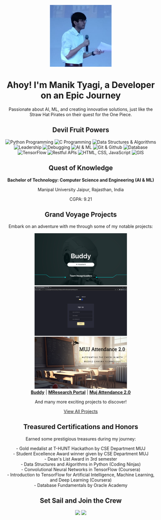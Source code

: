 <!-- Header -->
<p align="center">
  <img src="Manik Tyagi Website Profile Picture.jpg" alt="Manik Tyagi" width="200" height="200">
</p>

<!-- Introduction -->
<h1 align="center">Ahoy! I'm Manik Tyagi, a Developer on an Epic Journey</h1>
<p align="center">Passionate about AI, ML, and creating innovative solutions, just like the Straw Hat Pirates on their quest for the One Piece.</p>

<!-- Skills -->
<h2 align="center">Devil Fruit Powers</h2>
<p align="center">
  <img src="https://img.shields.io/badge/Python%20Programming-Flame%20Fruit-red?style=flat&color=FF0000" alt="Python Programming">
  <img src="https://img.shields.io/badge/C%20Programming-Supersonic%20Fruit-blue?style=flat&color=0000FF" alt="C Programming">
  <img src="https://img.shields.io/badge/Data%20Structures%20%26%20Algorithms-Gum%20Gum%20Fruit-yellow?style=flat&color=FFFF00" alt="Data Structures & Algorithms">
  <img src="https://img.shields.io/badge/Leadership-Haoshoku%20Haki-orange?style=flat&color=FFA500" alt="Leadership">
  <img src="https://img.shields.io/badge/Debugging-Smoke%20Fruit-purple?style=flat&color=800080" alt="Debugging">
  <img src="https://img.shields.io/badge/AI%20%26%20ML-Nikyu%20Nikyu%20Fruit-green?style=flat&color=008000" alt="AI & ML">
  <img src="https://img.shields.io/badge/Git%20%26%20Github-Suke%20Suke%20Fruit-black?style=flat&color=000000" alt="Git & Github">
  <img src="https://img.shields.io/badge/Database-Diamond%20Fruit-cyan?style=flat&color=00FFFF" alt="Database">
  <img src="https://img.shields.io/badge/TensorFlow-Rumble%20Ball%20Fruit-pink?style=flat&color=FF69B4" alt="TensorFlow">
  <img src="https://img.shields.io/badge/Restful%20APIs-Soru%20Soru%20Fruit-lightgrey?style=flat&color=D3D3D3" alt="Restful APIs">
  <img src="https://img.shields.io/badge/HTML%2C%20CSS%2C%20JavaScript-Happo%20Fruit-gold?style=flat&color=FFD700" alt="HTML, CSS, JavaScript">
  <img src="https://img.shields.io/badge/GIS-Ope%20Ope%20Fruit-lime?style=flat&color=00FF00" alt="GIS">
</p>

<!-- Education -->
<h2 align="center">Quest of Knowledge</h2>
<p align="center"><strong>Bachelor of Technology: Computer Science and Engineering (AI & ML)</strong></p>
<p align="center">Manipal University Jaipur, Rajasthan, India</p>
<p align="center">CGPA: 9.21</p>

<!-- Projects -->
<h2 align="center">Grand Voyage Projects</h2>
<p align="center">Embark on an adventure with me through some of my notable projects:</p>

<!-- Project Cards -->
<div align="center">
  <a href="project-url-1">
    <img src="Buddy.png" alt="Project 1" width="300">
  </a>
  <a href="project-url-2">
    <img src="Login.png" alt="Project 2" width="300">
  </a>
  <a href="project-url-3">
    <img src="Muj-attendance.png" alt="Project 3" width="300">
  </a>
</div>
<div align="center">
  <a href="project-url-1"><strong>Buddy</strong></a>
  <span> | </span>
  <a href="project-url-2"><strong>MResearch Portal</strong></a>
  <span> | </span>
  <a href="project-url-3"><strong>Muj Attendance 2.0</strong></a>
</div>

<!-- View More Projects -->
<p align="center">And many more exciting projects to discover!</p>
<p align="center">
  <a href="all-projects-url">View All Projects</a>
</p>


<!-- Certifications -->
<h2 align="center">Treasured Certifications and Honors</h2>
<p align="center">Earned some prestigious treasures during my journey:</p>
<p align="center">
  - Gold medalist at T-HUNT Hackathon by CSE Department MUJ
  <br>
  - Student Excellence Award winner given by CSE Department MUJ
  <br>
  - Dean's List Award in 3rd semester
  <br>
  - Data Structures and Algorithms in Python (Coding Ninjas)
  <br>
  - Convolutional Neural Networks in TensorFlow (Coursera)
  <br>
  - Introduction to TensorFlow for Artificial Intelligence, Machine Learning, and Deep Learning (Coursera)
  <br>
  - Database Fundamentals by Oracle Academy
  <!-- Add more certifications and honors here -->
</p>

<!-- Contact Me -->
<h2 align="center">Set Sail and Join the Crew</h2>
<p align="center">
  <a href="mailto:tyagimanik2003@gmail.com"><img src="https://img.shields.io/badge/Email-Me-informational?style=flat&logo=gmail&logoColor=white&color=blue"></a>
  <a href="https://www.linkedin.com/in/tyagimanik2003"><img src="https://img.shields.io/badge/LinkedIn-Follow-informational?style=flat&logo=linkedin&logoColor=white&color=blue"></a>
</p>

